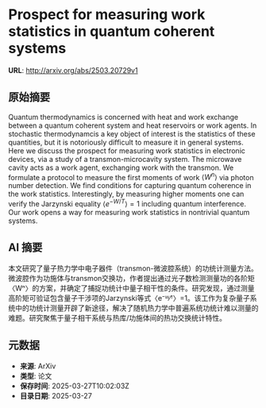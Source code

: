 # Prospect for measuring work statistics in quantum coherent systems

**URL**: http://arxiv.org/abs/2503.20729v1

## 原始摘要

Quantum thermodynamics is concerned with heat and work exchange between a
quantum coherent system and heat reservoirs or work agents. In stochastic
thermodynamcis a key object of interest is the statistics of these quantities,
but it is notoriously difficult to measure it in general systems. Here we
discuss the prospect for measuring work statistics in electronic devices, via a
study of a transmon-microcavity system. The microwave cavity acts as a work
agent, exchanging work with the transmon. We formulate a protocol to measure
the first moments of work $\langle W^n \rangle$ via photon number detection. We
find conditions for capturing quantum coherence in the work statistics.
Interestingly, by measuring higher moments one can verify the Jarzynski
equality $\langle e^{-W/T} \rangle = 1$ including quantum interference. Our
work opens a way for measuring work statistics in nontrivial quantum systems.


## AI 摘要

本文研究了量子热力学中电子器件（transmon-微波腔系统）的功统计测量方法。微波腔作为功施体与transmon交换功，作者提出通过光子数检测测量功的各阶矩〈Wⁿ〉的方案，并确定了捕捉功统计中量子相干性的条件。研究发现，通过测量高阶矩可验证包含量子干涉项的Jarzynski等式〈e⁻ᵂ⁄ᵀ〉=1。该工作为复杂量子系统中的功统计测量开辟了新途径，解决了随机热力学中普遍系统功统计难以测量的难题。研究聚焦于量子相干系统与热库/功施体间的热功交换统计特性。

## 元数据

- **来源**: ArXiv
- **类型**: 论文
- **保存时间**: 2025-03-27T10:02:03Z
- **目录日期**: 2025-03-27
